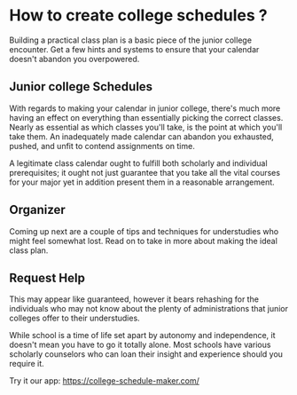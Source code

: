 # How to create college schedules ?
Building a practical class plan is a basic piece of the junior college encounter. Get a few hints and systems to ensure that your calendar doesn't abandon you overpowered. 

## Junior college Schedules 

With regards to making your calendar in junior college, there's much more having an effect on everything than essentially picking the correct classes. Nearly as essential as which classes you'll take, is the point at which you'll take them. An inadequately made calendar can abandon you exhausted, pushed, and unfit to contend assignments on time. 

A legitimate class calendar ought to fulfill both scholarly and individual prerequisites; it ought not just guarantee that you take all the vital courses for your major yet in addition present them in a reasonable arrangement. 

## Organizer 

Coming up next are a couple of tips and techniques for understudies who might feel somewhat lost. Read on to take in more about making the ideal class plan. 

## Request Help 

This may appear like guaranteed, however it bears rehashing for the individuals who may not know about the plenty of administrations that junior colleges offer to their understudies. 

While school is a time of life set apart by autonomy and independence, it doesn't mean you have to go it totally alone. Most schools have various scholarly counselors who can loan their insight and experience should you require it.
 
Try it our app: https://college-schedule-maker.com/
